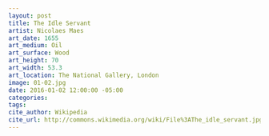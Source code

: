 ```yaml
---
layout: post
title: The Idle Servant
artist: Nicolaes Maes
art_date: 1655
art_medium: Oil
art_surface: Wood
art_height: 70
art_width: 53.3
art_location: The National Gallery, London
image: 01-02.jpg
date: 2016-01-02 12:00:00 -05:00
categories:
tags:
cite_author: Wikipedia
cite_url: http://commons.wikimedia.org/wiki/File%3AThe_idle_servant.jpg
---
```

